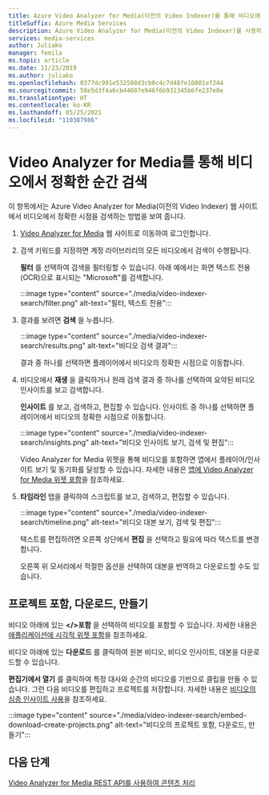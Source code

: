```yaml
---
title: Azure Video Analyzer for Media(이전의 Video Indexer)를 통해 비디오에서 정확한 순간 검색
titleSuffix: Azure Media Services
description: Azure Video Analyzer for Media(이전의 Video Indexer)를 사용하여 비디오에서 정확한 시점을 검색하는 방법을 알아봅니다.
services: media-services
author: Juliako
manager: femila
ms.topic: article
ms.date: 11/23/2019
ms.author: juliako
ms.openlocfilehash: 0377dc991e532508d3cb0c4c7d48fe10801ef244
ms.sourcegitcommit: 58e5d3f4a6cb44607e946f6b931345b6fe237e0e
ms.translationtype: HT
ms.contentlocale: ko-KR
ms.lasthandoff: 05/25/2021
ms.locfileid: "110387986"
---
```

# <a name="search-for-exact-moments-in-videos-with-video-analyzer-for-media"></a>Video Analyzer for Media를 통해 비디오에서 정확한 순간 검색

이 항목에서는 Azure Video Analyzer for Media(이전의 Video Indexer) 웹 사이트에서 비디오에서 정확한 시점을 검색하는 방법을 보여 줍니다.

1. [Video Analyzer for Media](https://www.videoindexer.ai/) 웹 사이트로 이동하여 로그인합니다.
1. 검색 키워드를 지정하면 계정 라이브러리의 모든 비디오에서 검색이 수행됩니다. 

    **필터** 를 선택하여 검색을 필터링할 수 있습니다. 아래 예에서는 화면 텍스트 전용(OCR)으로 표시되는 "Microsoft"를 검색합니다.

    :::image type="content" source="./media/video-indexer-search/filter.png" alt-text="필터, 텍스트 전용":::
1. 결과를 보려면 **검색** 을 누릅니다.

    :::image type="content" source="./media/video-indexer-search/results.png" alt-text="비디오 검색 결과":::

    결과 중 하나를 선택하면 플레이어에서 비디오의 정확한 시점으로 이동합니다.
1. 비디오에서 **재생** 을 클릭하거나 원래 검색 결과 중 하나를 선택하여 요약된 비디오 인사이트를 보고 검색합니다. 

    **인사이트** 를 보고, 검색하고, 편집할 수 있습니다. 인사이트 중 하나를 선택하면 플레이어에서 비디오의 정확한 시점으로 이동합니다.  

    :::image type="content" source="./media/video-indexer-search/insights.png" alt-text="비디오 인사이트 보기, 검색 및 편집":::

    Video Analyzer for Media 위젯을 통해 비디오를 포함하면 앱에서 플레이어/인사이트 보기 및 동기화를 달성할 수 있습니다. 자세한 내용은 [앱에 Video Analyzer for Media 위젯 포함](video-indexer-embed-widgets.md)을 참조하세요.
1. **타임라인** 탭을 클릭하여 스크립트를 보고, 검색하고, 편집할 수 있습니다. 

    :::image type="content" source="./media/video-indexer-search/timeline.png" alt-text="비디오 대본 보기, 검색 및 편집":::

    텍스트를 편집하려면 오른쪽 상단에서 **편집** 을 선택하고 필요에 따라 텍스트를 변경합니다. 

    오른쪽 위 모서리에서 적절한 옵션을 선택하여 대본을 번역하고 다운로드할 수도 있습니다. 

## <a name="embed-download-create-projects"></a>프로젝트 포함, 다운로드, 만들기

비디오 아래에 있는 **</>포함** 을 선택하여 비디오를 포함할 수 있습니다. 자세한 내용은 [애플리케이션에 시각적 위젯 포함](video-indexer-embed-widgets.md)을 참조하세요.

비디오 아래에 있는 **다운로드** 를 클릭하여 원본 비디오, 비디오 인사이트, 대본을 다운로드할 수 있습니다.

**편집기에서 열기** 를 클릭하여 특정 대사와 순간의 비디오를 기반으로 클립을 만들 수 있습니다. 그런 다음 비디오를 편집하고 프로젝트를 저장합니다. 자세한 내용은 [비디오의 심층 인사이트 사용](use-editor-create-project.md)을 참조하세요.

:::image type="content" source="./media/video-indexer-search/embed-download-create-projects.png" alt-text="비디오의 프로젝트 포함, 다운로드, 만들기":::

## <a name="next-steps"></a>다음 단계

[Video Analyzer for Media REST API를 사용하여 콘텐츠 처리](video-indexer-use-apis.md)
